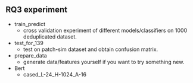 ## RQ3 experiment

* train_predict
  * cross validation experiment of different models/classifiers on 1000 deduplicated dataset.
* test_for_139
  * test on patch-sim dataset and obtain confusion matrix.
* prepare_data
  * generate data/features yourself if you want to try something new.
* Bert
  * cased_L-24_H-1024_A-16
